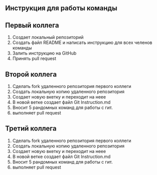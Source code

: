 ## Инструкция для работы команды

## Первый коллега
1. Создает локальный репозиторий
2. Создать файл README и написать инструкцию для всех челенов команды
3. Залить инструкцию на GitHub
4. Принять pull request

## Второй коллега
1. Сделать fork удаленного репозитория первого коллеги
2. Создать локальную копию удаленного репозитория
3. Создает новую вкетку и переходит на неее
4. В новой ветке создает файл Git Instruction.md
5. Вносит 5 рандомных команд для работы с гит. 
6. выполняет pull request

## Третий коллега

1. Сделать fork удаленного репозитория первого коллеги
2. Создать локальную копию удаленного репозитория
3. Создает новую вкетку и переходит на неее
4. В новой ветке создает файл Git Instruction.md
5. Вносит 5 рандомных команд для работы с гит. 
6. выполняет pull request
